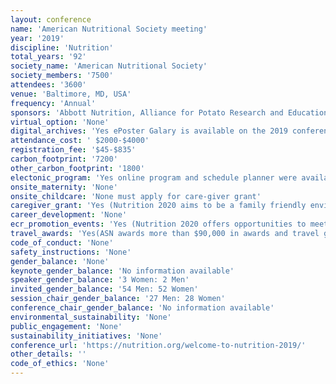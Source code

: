 ```yaml
---
layout: conference 
name: 'American Nutritional Society meeting'
year: '2019'
discipline: 'Nutrition'
total_years: '92'
society_name: 'American Nutritional Society'
society_members: '7500'
attendees: '3600'
venue: 'Baltimore, MD, USA'
frequency: 'Annual'
sponsors: 'Abbott Nutrition, Alliance for Potato Research and Education, Almond Board of California, Beef Checkoff/National Cattlemen’s Beef Association, BESO Biological Research Inc., California, Walnut Commission, Cambridge Isotope Laboratories, Inc., Chobani, LLC, DSM Nutritional Products, DuPont Nutrition & Health, Egg Nutrition Center, Envigo Teklad Diets, Hass Avocado Board, Herbalife Nutrition Institute, ILSI North America, Infant Nutrition Council of America, Ingredion, International Dietary Data Expansion Project, International Society for Research in Human Milk and Lactation, Kellogg Company, Mead, Johnson, National Dairy Council, Nestle, Mars, Incorporated, Ohio, State Center for Advanced, Functional Foods and, Entrepreneurship (CAFFRE), Pfizer Consumer, Healthcare, Research Diets Inc., Sabra Dipping Company, Sight and Life Foundation, Sugar, Association, Tate and Lyle, The Coca-Cola Company, UC Davis World Food Center, USDA Agricultural Research Service'
virtual_option: 'None'
digital_archives: 'Yes ePoster Galary is available on the 2019 conference website. Webcasts are also available from the 2019 meeting talks.'
attendance_cost: ' $2000-$4000'
registration_fee: '$45-$835'
carbon_footprint: '7200'
other_carbon_footprint: '1800'
electonic_program: 'Yes online program and schedule planner were availabe online on conference website'
onsite_maternity: 'None'
onsite_childcare: 'None must apply for care-giver grant'
caregiver_grant: 'Yes (Nutrition 2020 aims to be a family friendly environment and ASN is offering small grants to help off-set caregiving expenses to enable scientists with dependent children or family members to present their research in Seattle. The Nutrition 2020 Family Support Grant is a reimbursable allowance up to a maximum of $750 towards eligible funding scenarios. Provision of these grants is part of a study to assess and evaluate conference attendance feasibility; through this effort we will gather feedback about preferences and barriers to conference attendance.    Only one parent or caregiver from each family may apply for a grant and only one grant per family may be awarded. Priority will be given to ASN members who are students, postdoctoral fellows, and early career scientists. International applicants welcome.    The following scenarios are permitted:  On-site care provided in the Seattle area  Caregiver travels to attendee’s home to care for dependent  Dependent travels to caregiver outside home community  Caregiver travels to meeting location to care for dependent)'
career_development: 'None'
ecr_promotion_events: 'Yes (Nutrition 2020 offers opportunities to meet and network with scientists and practitioners from around the globe. Make new friends and connections in an intimate environment you don’t get at any other event. You can: Join hot-topic discussion sessions, mentoring activities and other special events hosted by the ASN’s sixteen Research Interest Sections and three Councils — vibrant scientific communities that are vital to advancing nutrition science. Connect with fellow Students and Young Professionals at activities coordinated by ASN’s Student Interest Group and Early Career Nutrition Interest Group. Join in the Graduate Students Breakfast, Speed Mentoring, Students Meet the Fellows and other popular networking activities. Network with faculty from nutrition, food science and other related biomedical sciences to share successes, challenges and innovations in undergraduate and graduate education. The annual Department Heads Breakfast is a popular event!)'
travel_awards: 'Yes(ASN awards more than $90,000 in awards and travel grants to students and young investigators annually), Through FASEB, the Nutrition 2020/FASEB “Diversity Resources for Enrichment, Access & Mentoring” (DREAM) Mentored Travel Award is available for first-time attendees/presenters and presenters who want a mentored meeting experience at the Nutrition 2020 meeting. Undergraduates, graduate/PhD students, medical students/clinical fellows and postdoctoral fellows are eligible. Funding is restricted to USA citizens and Permanent Residents of the USA only. Travel awards are open to all groups including, but not limited to, underrepresented groups. The maximum award amount is $1,500. Awardees cannot accept funding from any other sponsoring organization. Therefore, while awardees may still apply for and compete in any ASN award competition, they cannot receive additional funding from ASN. '
code_of_conduct: 'None'
safety_instructions: 'None'
gender_balance: 'None'
keynote_gender_balance: 'No information available'
speaker_gender_balance: '3 Women: 2 Men'
invited_gender_balance: '54 Men: 52 Women'
session_chair_gender_balance: '27 Men: 28 Women'
conference_chair_gender_balance: 'No information available'
environmental_sustainability: 'None'
public_engagement: 'None'
sustainability_initiatives: 'None'
conference_url: 'https://nutrition.org/welcome-to-nutrition-2019/'
other_details: ''
code_of_ethics: 'None'
---
```

